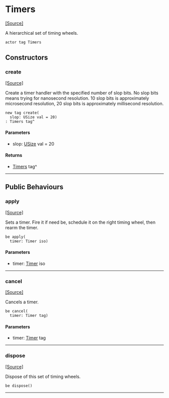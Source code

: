 # Timers
<span class="source-link">[[Source]](src/time/timers.md#L13)</span>

A hierarchical set of timing wheels.


```pony
actor tag Timers
```

## Constructors

### create
<span class="source-link">[[Source]](src/time/timers.md#L24)</span>


Create a timer handler with the specified number of slop bits. No slop bits
means trying for nanosecond resolution. 10 slop bits is approximately
microsecond resolution, 20 slop bits is approximately millisecond
resolution.


```pony
new tag create(
  slop: USize val = 20)
: Timers tag^
```
#### Parameters

*   slop: [USize](builtin-USize.md) val = 20

#### Returns

* [Timers](time-Timers.md) tag^

---

## Public Behaviours

### apply
<span class="source-link">[[Source]](src/time/timers.md#L38)</span>


Sets a timer. Fire it if need be, schedule it on the right timing wheel,
then rearm the timer.


```pony
be apply(
  timer: Timer iso)
```
#### Parameters

*   timer: [Timer](time-Timer.md) iso

---

### cancel
<span class="source-link">[[Source]](src/time/timers.md#L49)</span>


Cancels a timer.


```pony
be cancel(
  timer: Timer tag)
```
#### Parameters

*   timer: [Timer](time-Timer.md) tag

---

### dispose
<span class="source-link">[[Source]](src/time/timers.md#L64)</span>


Dispose of this set of timing wheels.


```pony
be dispose()
```

---

